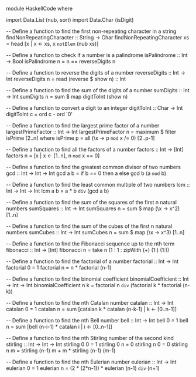 module HaskellCode where

import Data.List (nub, sort)
import Data.Char (isDigit)

-- Define a function to find the first non-repeating character in a string
findNonRepeatingCharacter :: String -> Char
findNonRepeatingCharacter xs = head [x | x <- xs, x `notElem` (nub xs)]

-- Define a function to check if a number is a palindrome
isPalindrome :: Int -> Bool
isPalindrome n = n == reverseDigits n

-- Define a function to reverse the digits of a number
reverseDigits :: Int -> Int
reverseDigits n = read (reverse $ show n) :: Int

-- Define a function to find the sum of the digits of a number
sumDigits :: Int -> Int
sumDigits n = sum $ map digitToInt (show n)

-- Define a function to convert a digit to an integer
digitToInt :: Char -> Int
digitToInt c = ord c - ord '0'

-- Define a function to find the largest prime factor of a number
largestPrimeFactor :: Int -> Int
largestPrimeFactor n = maximum $ filter isPrime [2..n]
  where
    isPrime p = all (\x -> p `mod` x /= 0) [2..p-1]

-- Define a function to find all the factors of a number
factors :: Int -> [Int]
factors n = [x | x <- [1..n], n `mod` x == 0]

-- Define a function to find the greatest common divisor of two numbers
gcd :: Int -> Int -> Int
gcd a b = if b == 0 then a else gcd b (a `mod` b)

-- Define a function to find the least common multiple of two numbers
lcm :: Int -> Int -> Int
lcm a b = a * b `div` (gcd a b)

-- Define a function to find the sum of the squares of the first n natural numbers
sumSquares :: Int -> Int
sumSquares n = sum $ map (\x -> x^2) [1..n]

-- Define a function to find the sum of the cubes of the first n natural numbers
sumCubes :: Int -> Int
sumCubes n = sum $ map (\x -> x^3) [1..n]

-- Define a function to find the Fibonacci sequence up to the nth term
fibonacci :: Int -> [Int]
fibonacci n = take n (1 : 1 : zipWith (+) (1:) (1:))

-- Define a function to find the factorial of a number
factorial :: Int -> Int
factorial 0 = 1
factorial n = n * factorial (n-1)

-- Define a function to find the binomial coefficient
binomialCoefficient :: Int -> Int -> Int
binomialCoefficient n k = factorial n `div` (factorial k * factorial (n-k))

-- Define a function to find the nth Catalan number
catalan :: Int -> Int
catalan 0 = 1
catalan n = sum [catalan k * catalan (n-k-1) | k <- [0..n-1]]

-- Define a function to find the nth Bell number
bell :: Int -> Int
bell 0 = 1
bell n = sum [bell (n-i-1) * catalan i | i <- [0..n-1]]

-- Define a function to find the nth Stirling number of the second kind
stirling :: Int -> Int -> Int
stirling 0 0 = 1
stirling 0 n = 0
stirling n 0 = 0
stirling n m = stirling (n-1) m + m * stirling (n-1) (m-1)

-- Define a function to find the nth Eulerian number
eulerian :: Int -> Int
eulerian 0 = 1
eulerian n = (2 * (2*n-1)) * eulerian (n-1) `div` (n+1)